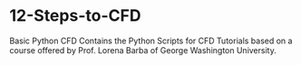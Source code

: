 # 12-Steps-to-CFD
Basic Python CFD
Contains the Python Scripts for CFD Tutorials based on a course offered by Prof. Lorena Barba of George Washington University.
